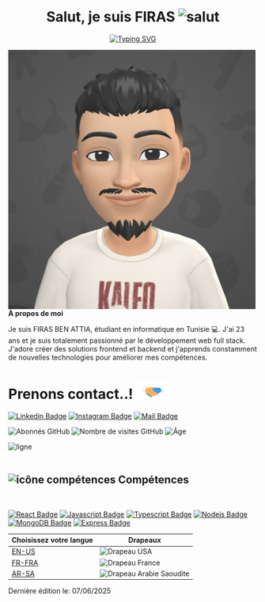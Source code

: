 <h1 align="center"><b>Salut, je suis FIRAS </b><img src="https://media.giphy.com/media/hvRJCLFzcasrR4ia7z/giphy.gif" width="35" alt="salut"></h1>
<p align="center">
  <a href="https://github.com/DenverCoder1/readme-typing-svg"><img src="https://readme-typing-svg.herokuapp.com?font=Fira+Code&pause=1000&width=435&lines=SALUT+JE+SUIS+FIRAS+BEN+ATTIA;DÉVELOPPEUR+FULL+STACK&color=cyan&center=true" alt="Typing SVG" /></a>
</p>

<!--
<p align="center">
  
## [![Typing SVG](https://readme-typing-svg.herokuapp.com?font=Architects+Daughter&color=0099DD&size=30&lines=Hey!+It's+Ben+Ismail+Aziz!;Computer+Science+Student;Full+Stack+Web+Developer;Freelancer;DS%20|%20AI%20|%20ML%20Enthusiastic;Always%20learning%20new%20things)](https://github.com/AzizBenIsmail) 
  </p> -->
<!--  Ceci mon Avatar-->
<img title="Mon Avatar" align="left" src="assets/images/AVATAR.jpg"  width="500px" alt="salut" >

<!--  À propos de moi -->
<!--## <picture><img src = "assets/about_me.gif" width = 50px></picture> **À propos de moi**-->
**À propos de moi**

Je suis FIRAS BEN ATTIA, étudiant en informatique en Tunisie 💻. J'ai 23 ans et je suis totalement passionné par le développement web full stack. J'adore créer des solutions frontend et backend et j'apprends constamment de nouvelles technologies pour améliorer mes compétences.

<!-- Prenons contact..! -->
# <b> Prenons contact..!</b><img src="https://github.com/0xAbdulKhalid/0xAbdulKhalid/raw/main/assets/mdImages/handshake.gif" width ="80" alt="contact">

[![Linkedin Badge](https://img.shields.io/badge/-FirasBenAttia-0e76a8?style=flat&labelColor=0e76a8&logo=linkedin&logoColor=white)](https://www.linkedin.com/in/firas-ben-attia/) 
[![Instagram Badge](https://img.shields.io/badge/-@firas_benattia1-e84393?style=flat&labelColor=e84393&logo=instagram&logoColor=white)](https://www.instagram.com/firas_benattia1/)
[![Mail Badge](https://img.shields.io/badge/-firasbenattia033@gmail.com-c0392b?style=flat&labelColor=c0392b&logo=gmail&logoColor=white)](mailto:firasbenattia033@gmail.com)

<!-- Abonnés GitHub /visiteurs/Âge  -->
![Abonnés GitHub](https://img.shields.io/github/followers/FIRASBN?style=social)
![Nombre de visites GitHub](https://komarev.com/ghpvc/?username=firasbenattia)
<img src="https://img.shields.io/badge/Age-23-blue" alt="Âge" />

<!-- Ligne  -->
<img src="https://user-images.githubusercontent.com/73097560/115834477-dbab4500-a447-11eb-908a-139a6edaec5c.gif" alt="ligne"><br><br>
<!-- TODO: Ajouter le lien de la dernière vidéo  -->


<!-- Compétences  -->
## <img src="https://media2.giphy.com/media/QssGEmpkyEOhBCb7e1/giphy.gif?cid=ecf05e47a0n3gi1bfqntqmob8g9aid1oyj2wr3ds3mg700bl&rid=giphy.gif" width ="25" alt="icône compétences"><b> Compétences</b>
<br>

<!-- Technologies avec lesquelles je travaille -->

[![React Badge](https://img.shields.io/badge/-React-61DBFB?style=for-the-badge&labelColor=black&logo=react&logoColor=61DBFB)](#) [![Javascript Badge](https://img.shields.io/badge/-Javascript-F0DB4F?style=for-the-badge&labelColor=black&logo=javascript&logoColor=F0DB4F)](#) [![Typescript Badge](https://img.shields.io/badge/-Typescript-007acc?style=for-the-badge&labelColor=black&logo=typescript&logoColor=007acc)](#) [![Nodejs Badge](https://img.shields.io/badge/-Nodejs-3C873A?style=for-the-badge&labelColor=black&logo=node.js&logoColor=3C873A)](#) [![MongoDB Badge](https://img.shields.io/badge/-MongoDB-4DB33D?style=for-the-badge&labelColor=black&logo=mongodb&logoColor=4DB33D)](#) [![Express Badge](https://img.shields.io/badge/-Express-000000?style=for-the-badge&labelColor=black&logo=express&logoColor=white)](#)


| Choisissez votre langue         |   Drapeaux                                                                                                            |
| -------------------------- | ---------------------------------------------------------------------------------------------------------------------- |
| [EN-US](./README.md)       | <img width="15%" alt="Drapeau USA" title="Drapeau des États-Unis" src="./assets/images/flags/USA.png" /> |
| [FR-FRA](./README-FR-FRA.md) | <img width="15%" alt="Drapeau France" title="Drapeau de la France" src="./assets/images/flags/France.png" />        |
| [AR-SA](./README-AR-SA.md) | <img width="15%" alt="Drapeau Arabie Saoudite" title="Drapeau de l'Arabie Saoudite" src="./assets/images/flags/saudi_ arabia.jpg" />        |

</div>


Dernière édition le: 07/06/2025
